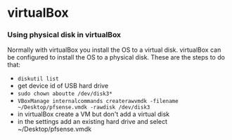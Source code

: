 # virtualBox


### Using physical disk in virtualBox

Normally with virtualBox you install the OS to a virtual disk.  virtualBox can be configured to install the OS to a physical disk.  These are the steps to do that:

- ```diskutil list```
- get device id of USB hard drive
- ```sudo chown aboutte /dev/disk3*```
- ```VBoxManage internalcommands createrawvmdk -filename ~/Desktop/pfsense.vmdk -rawdisk /dev/disk3```
- in virtualBox create a VM but don't add a virtual disk
- in the settings add an existing hard drive and select ~/Desktop/pfsense.vmdk
